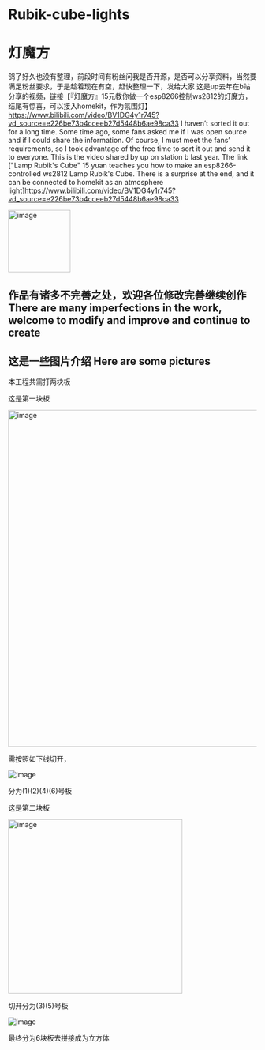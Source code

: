 # Rubik-cube-lights
# 灯魔方
鸽了好久也没有整理，前段时间有粉丝问我是否开源，是否可以分享资料，当然要满足粉丝要求，于是趁着现在有空，赶快整理一下，发给大家
这是up去年在b站分享的视频，链接【『灯魔方』15元教你做一个esp8266控制ws2812的灯魔方，结尾有惊喜，可以接入homekit，作为氛围灯】https://www.bilibili.com/video/BV1DG4y1r745?vd_source=e226be73b4cceeb27d5448b6ae98ca33
I haven’t sorted it out for a long time. Some time ago, some fans asked me if I was open source and if I could share the information. Of course, I must meet the fans’ requirements, so I took advantage of the free time to sort it out and send it to everyone.
This is the video shared by up on station b last year. The link ["Lamp Rubik's Cube" 15 yuan teaches you how to make an esp8266-controlled ws2812 Lamp Rubik's Cube. There is a surprise at the end, and it can be connected to homekit as an atmosphere light]https://www.bilibili.com/video/BV1DG4y1r745?vd_source=e226be73b4cceeb27d5448b6ae98ca33

<img width="126" alt="image" src="https://user-images.githubusercontent.com/60685266/221102805-60a1a15b-306b-468c-a072-d7898cd1bcb4.png">

作品有诸多不完善之处，欢迎各位修改完善继续创作
There are many imperfections in the work, welcome to modify and improve and continue to create
----
这是一些图片介绍
Here are some pictures
----
本工程共需打两块板

这是第一块板

<img width="682" alt="image" src="https://user-images.githubusercontent.com/60685266/221106636-12ef407b-2014-42f7-98a9-43d6e9fe1dd1.png">

需按照如下线切开，

![image](https://user-images.githubusercontent.com/60685266/221107147-d0d8aeea-30df-43ff-bb2a-d2eb86afad83.png)

分为(1)(2)(4)(6)号板

这是第二块板

<img width="353" alt="image" src="https://user-images.githubusercontent.com/60685266/221105162-65ca8930-33b9-4587-a355-ba7cb1399ec3.png">


切开分为(3)(5)号板

![image](https://user-images.githubusercontent.com/60685266/221107712-3dd783ab-12c0-4178-a216-0d160a9651aa.png)

最终分为6块板去拼接成为立方体



